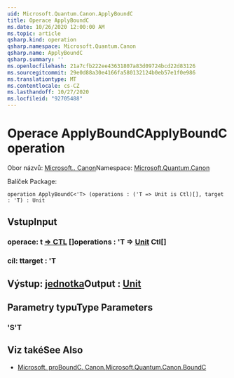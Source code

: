 ```yaml
---
uid: Microsoft.Quantum.Canon.ApplyBoundC
title: Operace ApplyBoundC
ms.date: 10/26/2020 12:00:00 AM
ms.topic: article
qsharp.kind: operation
qsharp.namespace: Microsoft.Quantum.Canon
qsharp.name: ApplyBoundC
qsharp.summary: ''
ms.openlocfilehash: 21a7cfb222ee43631807a83d09724bcd22d83126
ms.sourcegitcommit: 29e0d88a30e4166fa580132124b0eb57e1f0e986
ms.translationtype: MT
ms.contentlocale: cs-CZ
ms.lasthandoff: 10/27/2020
ms.locfileid: "92705488"
---
```

# <a name="applyboundc-operation"></a><span data-ttu-id="ea782-102">Operace ApplyBoundC</span><span class="sxs-lookup"><span data-stu-id="ea782-102">ApplyBoundC operation</span></span>

<span data-ttu-id="ea782-103">Obor názvů: [Microsoft.. Canon](xref:Microsoft.Quantum.Canon)</span><span class="sxs-lookup"><span data-stu-id="ea782-103">Namespace: [Microsoft.Quantum.Canon](xref:Microsoft.Quantum.Canon)</span></span>

<span data-ttu-id="ea782-104">Balíček [](https://nuget.org/packages/)</span><span class="sxs-lookup"><span data-stu-id="ea782-104">Package: [](https://nuget.org/packages/)</span></span>




```qsharp
operation ApplyBoundC<'T> (operations : ('T => Unit is Ctl)[], target : 'T) : Unit
```


## <a name="input"></a><span data-ttu-id="ea782-105">Vstup</span><span class="sxs-lookup"><span data-stu-id="ea782-105">Input</span></span>

### <a name="operations--t--unit-ctl"></a><span data-ttu-id="ea782-106">operace: t [=> CTL](xref:microsoft.quantum.lang-ref.unit) []</span><span class="sxs-lookup"><span data-stu-id="ea782-106">operations : 'T => [Unit](xref:microsoft.quantum.lang-ref.unit) Ctl[]</span></span>




### <a name="target--t"></a><span data-ttu-id="ea782-107">cíl: t</span><span class="sxs-lookup"><span data-stu-id="ea782-107">target : 'T</span></span>





## <a name="output--unit"></a><span data-ttu-id="ea782-108">Výstup: [jednotka](xref:microsoft.quantum.lang-ref.unit)</span><span class="sxs-lookup"><span data-stu-id="ea782-108">Output : [Unit](xref:microsoft.quantum.lang-ref.unit)</span></span>



## <a name="type-parameters"></a><span data-ttu-id="ea782-109">Parametry typu</span><span class="sxs-lookup"><span data-stu-id="ea782-109">Type Parameters</span></span>

### <a name="t"></a><span data-ttu-id="ea782-110">'S</span><span class="sxs-lookup"><span data-stu-id="ea782-110">'T</span></span>



## <a name="see-also"></a><span data-ttu-id="ea782-111">Viz také</span><span class="sxs-lookup"><span data-stu-id="ea782-111">See Also</span></span>

- [<span data-ttu-id="ea782-112">Microsoft. proBoundC. Canon.</span><span class="sxs-lookup"><span data-stu-id="ea782-112">Microsoft.Quantum.Canon.BoundC</span></span>](xref:Microsoft.Quantum.Canon.BoundC)